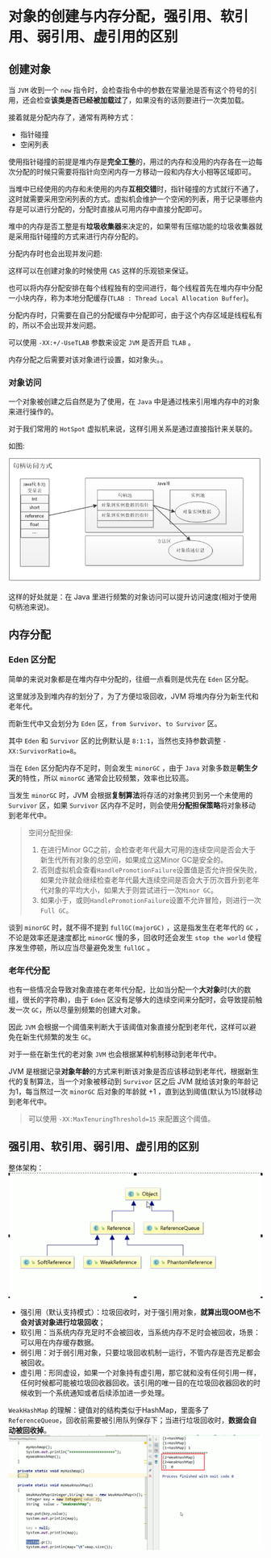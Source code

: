 # 对象的创建与内存分配，强引用、软引用、弱引用、虚引用的区别


## 创建对象

当 `JVM` 收到一个 `new` 指令时，会检查指令中的参数在常量池是否有这个符号的引用，还会检查**该类是否已经被加载过**了，如果没有的话则要进行一次类加载。

接着就是分配内存了，通常有两种方式：

- 指针碰撞
- 空闲列表

使用指针碰撞的前提是堆内存是**完全工整**的，用过的内存和没用的内存各在一边每次分配的时候只需要将指针向空闲内存一方移动一段和内存大小相等区域即可。

当堆中已经使用的内存和未使用的内存**互相交错**时，指针碰撞的方式就行不通了，这时就需要采用空闲列表的方式。虚拟机会维护一个空闲的列表，用于记录哪些内存是可以进行分配的，分配时直接从可用内存中直接分配即可。

堆中的内存是否工整是有**垃圾收集器**来决定的，如果带有压缩功能的垃圾收集器就是采用指针碰撞的方式来进行内存分配的。

分配内存时也会出现并发问题:

这样可以在创建对象的时候使用 `CAS` 这样的乐观锁来保证。

也可以将内存分配安排在每个线程独有的空间进行，每个线程首先在堆内存中分配一小块内存，称为本地分配缓存(`TLAB : Thread Local Allocation Buffer`)。

分配内存时，只需要在自己的分配缓存中分配即可，由于这个内存区域是线程私有的，所以不会出现并发问题。

可以使用 `-XX:+/-UseTLAB` 参数来设定 `JVM` 是否开启 `TLAB` 。

内存分配之后需要对该对象进行设置，如对象头。。

### 对象访问

一个对象被创建之后自然是为了使用，在 `Java` 中是通过栈来引用堆内存中的对象来进行操作的。

对于我们常用的 `HotSpot` 虚拟机来说，这样引用关系是通过直接指针来关联的。

如图:

![](img/access.png)

这样的好处就是：在 Java 里进行频繁的对象访问可以提升访问速度(相对于使用句柄池来说)。

## 内存分配


### Eden 区分配

简单的来说对象都是在堆内存中分配的，往细一点看则是优先在 `Eden` 区分配。

这里就涉及到堆内存的划分了，为了方便垃圾回收，JVM 将堆内存分为新生代和老年代。

而新生代中又会划分为 `Eden` 区，`from Survivor`、`to Survivor` 区。

其中 `Eden` 和 `Survivor` 区的比例默认是 `8:1:1`，当然也支持参数调整 `-XX:SurvivorRatio=8`。

当在 `Eden` 区分配内存不足时，则会发生 `minorGC` ，由于 `Java` 对象多数是**朝生夕灭**的特性，所以 `minorGC` 通常会比较频繁，效率也比较高。

当发生 `minorGC` 时，JVM 会根据**复制算法**将存活的对象拷贝到另一个未使用的 `Survivor` 区，如果 `Survivor` 区内存不足时，则会使用**分配担保策略**将对象移动到老年代中。

> 空间分配担保:
> 1. 在进行Minor GC之前，会检查老年代最大可用的连续空间是否会大于新生代所有对象的总空间，如果成立这Minor GC是安全的。
> 2. 否则虚拟机会查看`HandlePromotionFailure`设置值是否允许担保失败，如果允许就会继续检查老年代最大连续空间是否会大于历次晋升到老年代对象的平均大小，如果大于则尝试进行一次`Minor GC`。
> 3. 如果小于，或则`HandlePromotionFailure`设置不允许冒险，则进行一次`Full GC`。

谈到 `minorGC` 时，就不得不提到 `fullGC(majorGC)` ，这是指发生在老年代的 `GC` ，不论是效率还是速度都比 `minorGC` 慢的多，回收时还会发生 `stop the world` 使程序发生停顿，所以应当尽量避免发生 `fullGC` 。

### 老年代分配

也有一些情况会导致对象直接在老年代分配，比如当分配一个**大对象**时(大的数组，很长的字符串)，由于 `Eden` 区没有足够大的连续空间来分配时，会导致提前触发一次 `GC`，所以尽量别频繁的创建大对象。

因此 `JVM` 会根据一个阈值来判断大于该阈值对象直接分配到老年代，这样可以避免在新生代频繁的发生 `GC`。


对于一些在新生代的老对象 `JVM` 也会根据某种机制移动到老年代中。

JVM 是根据记录**对象年龄**的方式来判断该对象是否应该移动到老年代，根据新生代的复制算法，当一个对象被移动到 `Survivor` 区之后 JVM 就给该对象的年龄记为1，每当熬过一次 `minorGC` 后对象的年龄就 +1 ，直到达到阈值(默认为15)就移动到老年代中。

> 可以使用 `-XX:MaxTenuringThreshold=15` 来配置这个阈值。



## 强引用、软引用、弱引用、虚引用的区别

整体架构：
![](img/reference.png)

- 强引用（默认支持模式）：垃圾回收时，对于强引用对象，**就算出现OOM也不会对该对象进行垃圾回收**；
- 软引用：当系统内存充足时不会被回收，当系统内存不足时会被回收，场景：可以用在内存缓存数据。
- 弱引用：对于弱引用对象，只要垃圾回收机制一运行，不管内存是否充足都会被回收。
- 虚引用：形同虚设，如果一个对象持有虚引用，那它就和没有任何引用一样，任何时候都可能被垃圾回收器回收。该引用的唯一目的在垃圾回收器回收的时候收到一个系统通知或者后续添加进一步处理。

`WeakHashMap` 的理解：键值对的结构类似于HashMap，里面多了`ReferenceQueue`，回收前需要被引用队列保存下；当进行垃圾回收时，**数据会自动被回收掉**。
![](img/weakHashMap.png)

